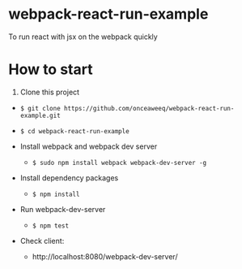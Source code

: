 # webpack-react-run-example
To run react with jsx on the webpack quickly

# How to start
1. Clone this project
  - `$ git clone https://github.com/onceaweeq/webpack-react-run-example.git`
  - `$ cd webpack-react-run-example`

- Install webpack and webpack dev server
  - `$ sudo npm install webpack webpack-dev-server -g`

- Install dependency packages
  - `$ npm install`

- Run webpack-dev-server
  - `$ npm test`

- Check client:
  - http://localhost:8080/webpack-dev-server/
